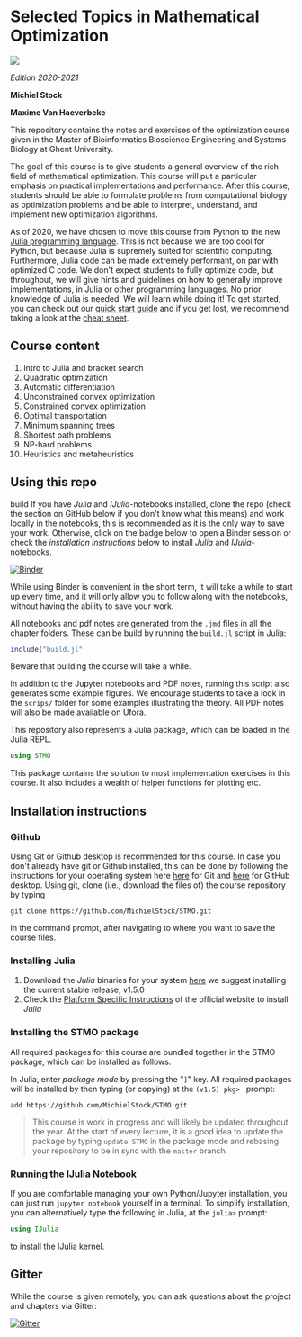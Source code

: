 # Selected Topics in Mathematical Optimization

![](totoro.png)

*Edition 2020-2021*

**Michiel Stock**

**Maxime Van Haeverbeke**

This repository contains the notes and exercises of the optimization course given in the Master of Bioinformatics Bioscience Engineering and Systems Biology at Ghent University.

The goal of this course is to give students a general overview of the rich field of mathematical optimization. This course will put a particular emphasis on practical implementations and performance. After this course, students should be able to formulate problems from computational biology as optimization problems and be able to interpret, understand, and implement new optimization algorithms.

As of 2020, we have chosen to move this course from Python to the new [Julia programming language](https://julialang.org/). This is not because we are too cool for Python, but because Julia is supremely suited for scientific computing. Furthermore, Julia code can be made extremely performant, on par with optimized C code. We don't expect students to fully optimize code, but throughout, we will give hints and guidelines on how to generally improve implementations, in Julia or other programming languages. No prior knowledge of Julia is needed. We will learn while doing it! To get started, you can check out our [quick start guide](chapters/00.Introduction/00-GetGoingWithJulia.md) and if you get lost, we recommend taking a look at the [cheat sheet](https://juliadocs.github.io/Julia-Cheat-Sheet/).

## Course content

1. Intro to Julia and bracket search
2. Quadratic optimization
3. Automatic differentiation
4. Unconstrained convex optimization
5. Constrained convex optimization
6. Optimal transportation
7. Minimum spanning trees
8. Shortest path problems
9. NP-hard problems
10. Heuristics and metaheuristics

## Using this repo
build
If you have *Julia* and *IJulia*-notebooks installed, clone the repo (check the section on GitHub below if you don't know what this means) and work locally in the notebooks, this is recommended as it is the only way to save your work. Otherwise, click on the badge below to open a Binder session or check the *installation instructions* below to install *Julia* and *IJulia*-notebooks.

[![Binder](https://mybinder.org/badge_logo.svg)](https://mybinder.org/v2/gh/MichielStock/STMO/master)

While using Binder is convenient in the short term, it will take a while to start up every time, and it will only allow you to follow along with the notebooks, without having the ability to save your work.

All notebooks and pdf notes are generated from the `.jmd` files in all the chapter folders. These can be build by running the `build.jl` script in Julia:

```julia
include("build.jl"
```

Beware that building the course will take a while.

In addition to the Jupyter notebooks and PDF notes, running this script also generates some example figures. We encourage students to take a look in the `scrips/` folder for some examples illustrating the theory. All PDF notes will also be made available on Ufora.

This repository also represents a Julia package, which can be loaded in the Julia REPL.

```julia
using STMO
```

This package contains the solution to most implementation exercises in this course. It also includes a wealth of helper functions for plotting etc.

## Installation instructions

### Github

Using Git or Github desktop is recommended for this course. In case you don't already have git or Github installed, this can be done by following the instructions for your operating system here [here](https://git-scm.com/book/en/v2/Getting-Started-Installing-Git) for Git and [here](https://desktop.github.com/) for GitHub desktop. Using git, clone (i.e., download the files of) the course repository by typing
```
git clone https://github.com/MichielStock/STMO.git
```
In the command prompt, after navigating to where you want to save the course files.

### Installing Julia

1. Download the *Julia* binaries for your system [here](https://julialang.org/downloads/) we suggest installing the current stable release, v1.5.0
2. Check the [Platform Specific Instructions](https://julialang.org/downloads/platform/) of the official website to install *Julia*

### Installing the STMO package

All required packages for this course are bundled together in the STMO package, which can be installed as follows.

In Julia, enter *package mode* by pressing the "`]`" key.  All required packages will be installed by then typing (or copying) at the `(v1.5) pkg> ` prompt:
```
add https://github.com/MichielStock/STMO.git
```

> This course is work in progress and will likely be updated throughout the year. At the start of every lecture, it is a good idea to update the package by typing `update STMO` in the package mode and rebasing your repository to be in sync with the `master` branch.

### Running the IJulia Notebook

If you are comfortable managing your own Python/Jupyter installation, you can just run `jupyter notebook` yourself in a terminal. To simplify installation, you can alternatively type the following in Julia, at the `julia>` prompt:
```julia
using IJulia
```
to install the IJulia kernel.

## Gitter

While the course is given remotely, you can ask questions about the project and chapters via Gitter:

[![Gitter](https://badges.gitter.im/STMOUGent/community.svg)](https://gitter.im/STMOUGent/community?utm_source=badge&utm_medium=badge&utm_campaign=pr-badge)
